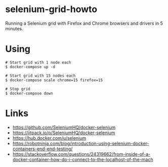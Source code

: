 # selenium-grid-howto

Running a Selenium grid with Firefox and Chrome browsers and drivers in 5
minutes.  

 
# Using

```
# Start grid with 1 node each
$ docker-compose up -d

# Start grid with 15 nodes each
$ docker-compose scale chrome=15 firefox=15

# Stop grid
$ docker-compose down
```

# Links
- https://github.com/SeleniumHQ/docker-selenium  
- https://jitpack.io/p/SeleniumHQ/docker-selenium  
- https://hub.docker.com/u/selenium  
- https://robotninja.com/blog/introduction-using-selenium-docker-containers-end-end-testing/
- https://stackoverflow.com/questions/24319662/from-inside-of-a-docker-container-how-do-i-connect-to-the-localhost-of-the-mach
